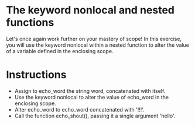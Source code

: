 # The keyword nonlocal and nested functions
Let's once again work further on your mastery of scope! In this exercise, you will use the keyword nonlocal within a nested function to alter the value of a variable defined in the enclosing scope.

# Instructions
- Assign to echo_word the string word, concatenated with itself.
- Use the keyword nonlocal to alter the value of echo_word in the enclosing scope.
- Alter echo_word to echo_word concatenated with '!!!'.
- Call the function echo_shout(), passing it a single argument 'hello'.
